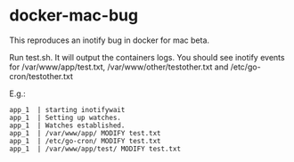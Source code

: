 # docker-mac-bug

This reproduces an inotify bug in docker for mac beta.

Run test.sh. It will output the containers logs. 
You should see inotify events for /var/www/app/test.txt, /var/www/other/testother.txt and /etc/go-cron/testother.txt

E.g.:

```
app_1  | starting inotifywait
app_1  | Setting up watches.
app_1  | Watches established.
app_1  | /var/www/app/ MODIFY test.txt
app_1  | /etc/go-cron/ MODIFY test.txt
app_1  | /var/www/app/test/ MODIFY test.txt
```
